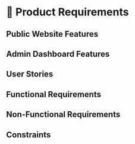 # 📝 Product Requirements

## Public Website Features

## Admin Dashboard Features

## User Stories

## Functional Requirements

## Non-Functional Requirements

## Constraints